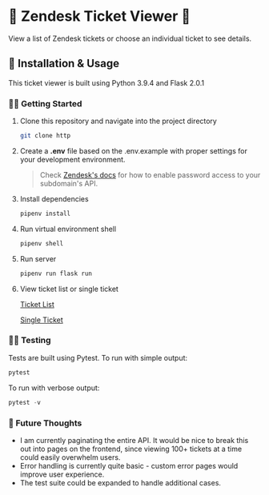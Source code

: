# 🎫 Zendesk Ticket Viewer 🎫

View a list of Zendesk tickets or choose an individual ticket to see details.

## 🧰 Installation & Usage

This ticket viewer is built using Python 3.9.4 and Flask 2.0.1

### 👩‍💻 Getting Started
1. Clone this repository and navigate into the project directory
    ```bash
    git clone http
    ```
2. Create a **.env** file based on the .env.example with proper settings for your development environment.

    > Check [Zendesk's docs](https://support.zendesk.com/hc/en-us/articles/115002555167-Using-the-API-dashboard#enabling_password_or_token_access) for how to enable password access to your subdomain's API.
3. Install dependencies
    ```bash
    pipenv install
    ```
4. Run virtual environment shell
    ```bash
    pipenv shell
    ```

5. Run server
    ```bash
    pipenv run flask run
    ```
6. View ticket list or single ticket

    [Ticket List](http://127.0.0.1:5000/)

    [Single Ticket](http://127.0.0.1:5000/1)


### 👩‍🔬 Testing

Tests are built using Pytest. To run with simple output:
```python
pytest
```
To run with verbose output:
```python
pytest -v
```

### 🚀 Future Thoughts 
- I am currently paginating the entire API. It would be nice to break this out into pages on the frontend, since viewing 100+ tickets at a time could easily overwhelm users.
- Error handling is currently quite basic - custom error pages would improve user experience.
- The test suite could be expanded to handle additional cases.